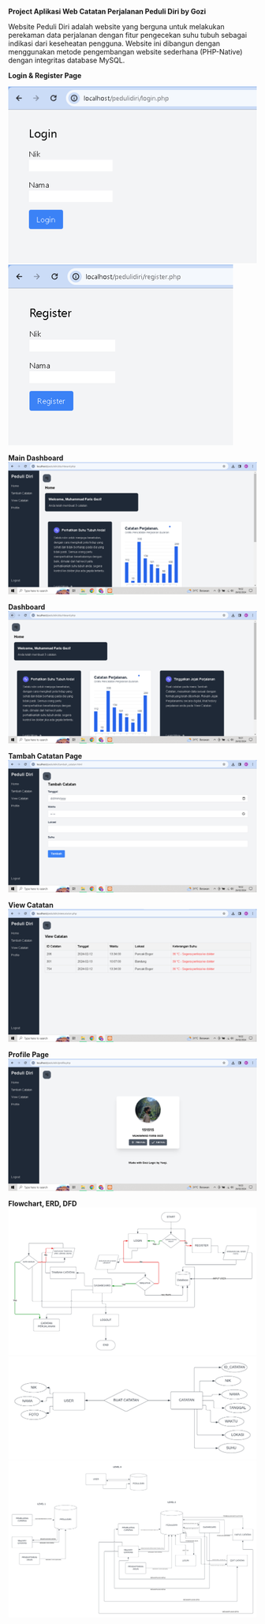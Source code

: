 **Project Aplikasi Web Catatan Perjalanan Peduli Diri by Gozi**

Website Peduli Diri adalah website yang berguna untuk melakukan perekaman data perjalanan dengan fitur pengecekan suhu tubuh sebagai indikasi dari keseheatan pengguna. Website ini dibangun dengan menggunakan metode pengembangan website sederhana (PHP-Native) dengan integritas database MySQL.


**Login & Register Page**


![](uploads/login.PNG) ![](uploads/register.PNG)



**Main Dashboard**![](uploads/main-dashboard.PNG)



**Dashboard**![](uploads/dashboard.PNG)



**Tambah Catatan Page**![](uploads/tambah-catatan.PNG)



**View Catatan**![](uploads/view-catatan.PNG)



**Profile Page**![](uploads/profile-page.PNG)


**Flowchart, ERD, DFD**![](uploads/FLOWCHART-PeduliDiri.png)![](uploads/ERD-PeduliDiri.png)![](uploads/DFD-PeduliDiri.png)
